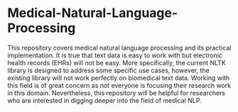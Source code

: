 # Medical-Natural-Language-Processing

This repository covers medical natural language processing and its practical implementation. It is true that text data is easy to work with but electronic health records (EHRs) will not be easy. More specifically, the current NLTK library is designed to address some specific use cases, however, the existing library will not work perfectly on biomedical text data. Working with this field is of great concern as not everyone is focusing their research work in this domain. Nevertheless, this repository will be helpful for researchers who are interested in digging deeper into the field of medical NLP.
